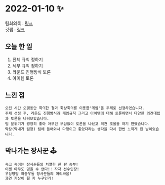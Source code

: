 # 2022-01-10 ✨

팀회의록 :
[링크](https://lime-mall-d34.notion.site/2022-01-10-96297636b2264b289b1566d73aceeaea)  
깃랩 :
[링크](https://lab.ssafy.com/s06-webmobile1-sub1/S06P11B208)

## 오늘 한 일

1. 전체 규칙 정하기
2. 세부 규칙 정하기
3. 라운드 진행방식 토론
4. 아이템 토론

## 느낀 점

```
오전 시간 오랫동안 회의한 결과 화상회의를 이용한"게임"을 주제로 선정하였습니다.
주제 선정 후, 라운드 진행방식과 게임규칙 그리고 아이템에 대해 토론하면서 다양한 의견대립과 토론을 나눠보았습니다.
팀 분위기가 굉장히 좋아 아무런 부담없이 토론을 나눴고 의견 조율을 하기 편했습니다.
막장(막내가 팀장) 팀에 들어와서 다행이고 좋았다라는 생각을 다시 한번 느끼게 된 날이었습니다.
```

## 막나가는 장사꾼 🕹

```markdown
속고 속이는 장사꾼들의 치열한 한 판 승부!
이젠 아무도 믿을 수 없다!! 자자 선수입장!
우당탕탕 좌충우돌 장사꾼들의 머리싸움!
과연 거상이 될 자 누구인가!
```
